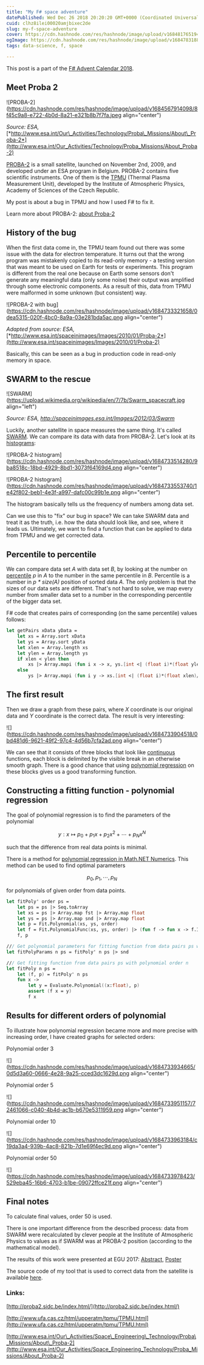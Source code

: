 ```yaml
---
title: "My F# space adventure"
datePublished: Wed Dec 26 2018 20:20:20 GMT+0000 (Coordinated Universal Time)
cuid: clhz8ilei00020amjbixec2de
slug: my-f-space-adventure
cover: https://cdn.hashnode.com/res/hashnode/image/upload/v1684817651945/e18791b7-a17e-47ab-9c9d-ddefe6fda0be.jpeg
ogImage: https://cdn.hashnode.com/res/hashnode/image/upload/v1684783188268/b12a8ed5-062c-416f-b8b6-859db1712005.jpeg
tags: data-science, f, space

---
```


This post is a part of the [F# Advent Calendar 2018](https://sergeytihon.com/2018/10/22/f-advent-calendar-in-english-2018/).

## Meet Proba 2

![PROBA-2](https://cdn.hashnode.com/res/hashnode/image/upload/v1684567914098/8f45c9a8-e722-4b0d-8a21-e321b8b7f7fa.jpeg align="center")

*Source: ESA,* [*http://www.esa.int/Our\_Activities/Technology/Proba\_Missions/About\_Proba-2*](http://www.esa.int/Our_Activities/Technology/Proba_Missions/About_Proba-2)

[PROBA-2](https://en.wikipedia.org/wiki/PROBA-2) is a small satellite, launched on November 2nd, 2009, and developed under an ESA program in Belgium. PROBA-2 contains five scientific instruments. One of them is the [TPMU](http://www.ufa.cas.cz/html/upperatm/tpmu/TPMU.html) (Thermal Plasma Measurement Unit), developed by the Institute of Atmospheric Physics, Academy of Sciences of the Czech Republic.

My post is about a bug in TPMU and how I used F# to fix it.

Learn more about PROBA-2: [about Proba-2](http://www.esa.int/Our_Activities/Space_Engineering_Technology/Proba_Missions/About_Proba-2)

## History of the bug

When the first data come in, the TPMU team found out there was some issue with the data for electron temperature. It turns out that the wrong program was mistakenly copied to its read-only memory - a testing version that was meant to be used on Earth for tests or experiments. This program is different from the real one because on Earth some sensors don't generate any meaningful data (only some noise) their output was amplified through some electronic components. As a result of this, data from TPMU were malformed in some unknown (but consistent) way.

![PROBA-2 with bug](https://cdn.hashnode.com/res/hashnode/image/upload/v1684733321658/0dea5315-020f-4bc0-8a9a-03e281bda5ac.png align="center")

*Adapted from source: ESA,* [*http://www.esa.int/spaceinimages/Images/2010/01/Proba-2*](http://www.esa.int/spaceinimages/Images/2010/01/Proba-2)

Basically, this can be seen as a bug in production code in read-only memory in space.

## SWARM to the rescue

![SWARM](https://upload.wikimedia.org/wikipedia/en/7/7b/Swarm_spacecraft.jpg align="left")

*Source: ESA, http://spaceinimages.esa.int/Images/2012/03/Swarm*

Luckily, another satellite in space measures the same thing. It's called [SWARM](https://en.wikipedia.org/wiki/Swarm_(spacecraft)). We can compare its data with data from PROBA-2. Let's look at its [histograms](https://en.wikipedia.org/wiki/Histogram):

![PROBA-2 histogram](https://cdn.hashnode.com/res/hashnode/image/upload/v1684733514280/9ba8518c-18bd-4929-8bd1-3073f64169d4.png align="center")

![PROBA-2 histogram](https://cdn.hashnode.com/res/hashnode/image/upload/v1684733553740/1e42f802-beb1-4e3f-a997-dafc00c99b1e.png align="center")

The histogram basically tells us the frequency of numbers among data set.

Can we use this to "fix" our bug in space? We can take SWARM data and treat it as the truth, i.e. how the data should look like, and see, where it leads us. Ultimately, we want to find a function that can be applied to data from TPMU and we get corrected data.

## Percentile to percentile

We can compare data set *A* with data set *B*, by looking at the number on [percentile](https://en.wikipedia.org/wiki/Percentile) *p* in *A* to the number in the same percentile in *B*. Percentile is a number in *p \* size(A)* position of sorted data *A*. The only problem is that the sizes of our data sets are different. That's not hard to solve, we map every number from smaller data set to a number in the corresponding percentile of the bigger data set.

F# code that creates pairs of corresponding (on the same percentile) values follows:

```fsharp
let getPairs xData yData =
    let xs = Array.sort xData
    let ys = Array.sort yData
    let xlen = Array.length xs 
    let ylen = Array.length ys 
    if xlen < ylen then
        xs |> Array.mapi (fun i x -> x, ys.[int <| (float i)*(float ylen)/(float xlen)])
    else
        ys |> Array.mapi (fun i y -> xs.[int <| (float i)*(float xlen)/(float ylen)], y)
```

## The first result

Then we draw a graph from these pairs, where *X* coordinate is our original data and *Y* coordinate is the correct data. The result is very interesting:

![](https://cdn.hashnode.com/res/hashnode/image/upload/v1684733904518/0bd481d6-9621-49f2-97c4-4d56b7cfa2ad.png align="center")

We can see that it consists of three blocks that look like [continuous](https://en.wikipedia.org/wiki/Continuous_function) functions, each block is delimited by the visible break in an otherwise smooth graph. There is a good chance that using [polynomial regression](https://en.wikipedia.org/wiki/Polynomial_regression) on these blocks gives us a good transforming function.

## Constructing a fitting function - polynomial regression

The goal of polynomial regression is to find the parameters of the polynomial

$$y : x \mapsto p_0 + p_1 x + p_2 x^2 + \cdots + p_N x^N$$

such that the difference from real data points is minimal.

There is a method for [polynomial regression in Math.NET Numerics](https://numerics.mathdotnet.com/Regression.html#Polynomial-Regression). This method can be used to find optimal parameters

$$p_0, p_1, \cdots, p_N$$

for polynomials of given order from data points.

```fsharp
let fitPoly' order ps =
    let ps = ps |> Seq.toArray
    let xs = ps |> Array.map fst |> Array.map float
    let ys = ps |> Array.map snd |> Array.map float
    let p = Fit.Polynomial(xs, ys, order)
    let f = Fit.PolynomialFunc(xs, ys, order) |> (fun f -> fun x -> f.Invoke(x))
    f, p

/// Get polynomial parameters for fitting function from data pairs ps with polynomial order n
let fitPolyParams n ps = fitPoly' n ps |> snd

/// Get fitting function from data pairs ps with polynomial order n
let fitPoly n ps = 
    let (f, p) = fitPoly' n ps
    fun x ->
        let y = Evaluate.Polynomial((x:float), p)
        assert (f x = y)
        f x
```

## Results for different orders of polynomial

To illustrate how polynomial regression became more and more precise with increasing order, I have created graphs for selected orders:

Polynomial order 3

![](https://cdn.hashnode.com/res/hashnode/image/upload/v1684733934665/0d5d3a60-0666-4e28-9a25-cced3dc1629d.png align="center")

Polynomial order 5

![](https://cdn.hashnode.com/res/hashnode/image/upload/v1684733951157/72461066-c040-4b4d-ac1b-b670e5311959.png align="center")

Polynomial order 10

![](https://cdn.hashnode.com/res/hashnode/image/upload/v1684733963184/c19da3a4-939b-4ac8-821b-7d1e69f4ec9d.png align="center")

Polynomial order 50

![](https://cdn.hashnode.com/res/hashnode/image/upload/v1684733978423/529eba45-16b6-4703-b1be-09072ffce21f.png align="center")

## Final notes

To calculate final values, order 50 is used.

There is one important difference from the described process: data from SWARM were recalculated by clever people at the Institute of Atmospheric Physics to values as if SWARM was at PROBA-2 position (according to the mathematical model).

The results of this work were presented at EGU 2017: [Abstract](https://meetingorganizer.copernicus.org/EGU2017/EGU2017-7152.pdf), [Poster](https://github.com/jindraivanek/blog-hashnode/blob/main/EGU%202017-TPMU-print_version.pdf)

The source code of my tool that is used to correct data from the satellite is available [here](https://gitlab.com/jindraivanek/proba-tool).

### Links:

[http://proba2.sidc.be/index.html/](http://proba2.sidc.be/index.html/)

[http://www.ufa.cas.cz/html/upperatm/tpmu/TPMU.html](http://www.ufa.cas.cz/html/upperatm/tpmu/TPMU.html)

[http://www.esa.int/Our\_Activities/Space\_Engineering\_Technology/Proba\_Missions/About\_Proba-2](http://www.esa.int/Our_Activities/Space_Engineering_Technology/Proba_Missions/About_Proba-2)